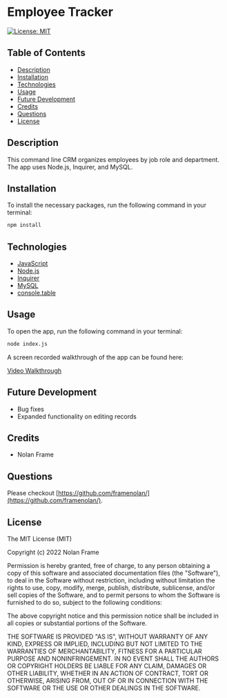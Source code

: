 # Employee Tracker

[![License: MIT](https://img.shields.io/badge/License-MIT-yellow.svg)](https://opensource.org/licenses/MIT)


## Table of Contents
* [Description](#description)
* [Installation](#installation)
* [Technologies](#technologies)
* [Usage](#usage)
* [Future Development](#future-development)
* [Credits](#credits)
* [Questions](#questions)
* [License](#license)

## Description

This command line CRM organizes employees by job role and department. The app uses Node.js, Inquirer, and MySQL.

## Installation

To install the necessary packages, run the following command in your terminal:
```md
npm install
```

## Technologies

- [JavaScript](https://developer.mozilla.org/en-US/docs/Web/JavaScript)
- [Node.js](https://nodejs.org/)
- [Inquirer](https://www.npmjs.com/package/inquirer)
- [MySQL](https://www.npmjs.com/package/mysql2)
- [console.table](https://www.npmjs.com/package/console.table)

## Usage

To open the app, run the following command in your terminal:
```md
node index.js
```

A screen recorded walkthrough of the app can be found here:

[Video Walkthrough]()

## Future Development

- Bug fixes
- Expanded functionality on editing records

## Credits

- Nolan Frame

## Questions

Please checkout [https://github.com/framenolan/](https://github.com/framenolan/).

## License

The MIT License (MIT)

Copyright (c) 2022 Nolan Frame

Permission is hereby granted, free of charge, to any person obtaining a copy of this software and associated documentation files (the "Software"), to deal in the Software without restriction, including without limitation the rights to use, copy, modify, merge, publish, distribute, sublicense, and/or sell copies of the Software, and to permit persons to whom the Software is furnished to do so, subject to the following conditions:

The above copyright notice and this permission notice shall be included in all copies or substantial portions of the Software.

THE SOFTWARE IS PROVIDED "AS IS", WITHOUT WARRANTY OF ANY KIND, EXPRESS OR IMPLIED, INCLUDING BUT NOT LIMITED TO THE WARRANTIES OF MERCHANTABILITY, FITNESS FOR A PARTICULAR PURPOSE AND NONINFRINGEMENT. IN NO EVENT SHALL THE AUTHORS OR COPYRIGHT HOLDERS BE LIABLE FOR ANY CLAIM, DAMAGES OR OTHER LIABILITY, WHETHER IN AN ACTION OF CONTRACT, TORT OR OTHERWISE, ARISING FROM, OUT OF OR IN CONNECTION WITH THE SOFTWARE OR THE USE OR OTHER DEALINGS IN THE SOFTWARE.